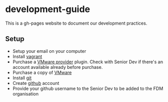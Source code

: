 # development-guide
This is a gh-pages website to document our development practices.

## Setup

- Setup your email on your computer
- Install [vagrant](https://www.vagrantup.com/downloads.html)
- Purchase a [VMware provider](https://www.vagrantup.com/vmware) plugin. Check with Senior Dev if there's an account available already before purchase.
- Purchase a copy of [VMware](https://www.vmware.com/au/products/fusion)
- Install [git](https://git-scm.com/book/en/v2/Getting-Started-Installing-Git)
- Create [github](https://github.com/join) account
- Provide your github username to the Senior Dev to be added to the FDM organisation
